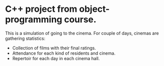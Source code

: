# C++ project from object-programming course.
This is a simulation of going to the cinema. For couple of days, cinemas are gathering statistics:
* Collection of films with their final ratings.
* Attendance for each kind of residents and cinema.
* Repertoir for each day in each cinema hall.